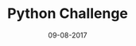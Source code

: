 ---
title: "Python Challenge"

excerpt: "Best python scripting questions so far. Have a look at my solutions."

date: 09-08-2017

link: https://github.com/deepaksood619/python-challenge

header:
  teaser: /assets/images/python-challenge-th.jpg
---